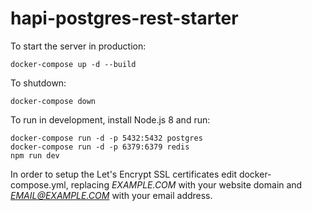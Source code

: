 # hapi-postgres-rest-starter 

To start the server in production:
```
docker-compose up -d --build
```

To shutdown:
```
docker-compose down
```

To run in development, install Node.js 8 and run:
```
docker-compose run -d -p 5432:5432 postgres
docker-compose run -d -p 6379:6379 redis
npm run dev
```

In order to setup the Let's Encrypt SSL certificates edit docker-compose.yml, replacing *EXAMPLE.COM* with your website domain and *EMAIL@EXAMPLE.COM* with your email address.
